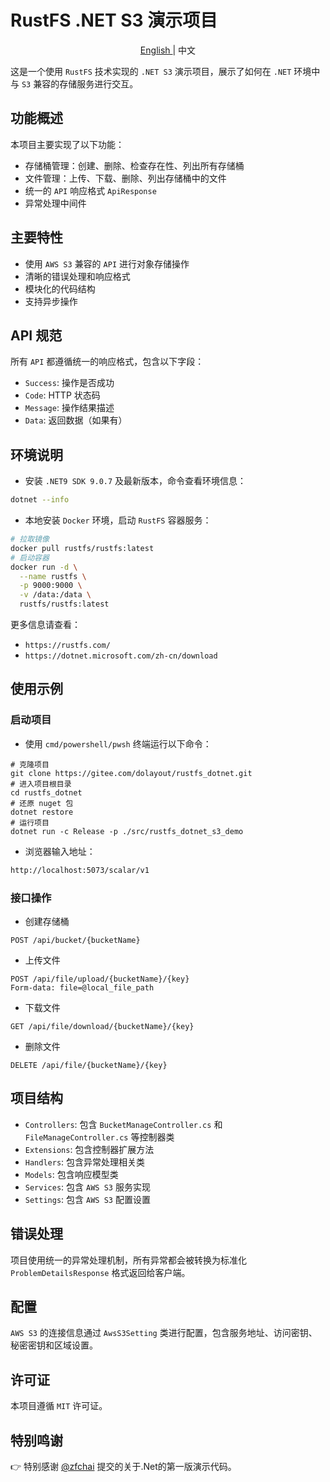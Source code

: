 

# RustFS .NET S3 演示项目

<p align="center"> <a href="https://github.com/rustfs/rustfs-dotnet-demo/"> English </a> |  中文 </p>

这是一个使用 `RustFS` 技术实现的 `.NET S3` 演示项目，展示了如何在 `.NET` 环境中与 `S3` 兼容的存储服务进行交互。

## 功能概述

本项目主要实现了以下功能：
- 存储桶管理：创建、删除、检查存在性、列出所有存储桶
- 文件管理：上传、下载、删除、列出存储桶中的文件
- 统一的 `API` 响应格式 `ApiResponse`
- 异常处理中间件

## 主要特性

- 使用 `AWS S3` 兼容的 `API` 进行对象存储操作
- 清晰的错误处理和响应格式
- 模块化的代码结构
- 支持异步操作

## API 规范

所有 `API` 都遵循统一的响应格式，包含以下字段：
- `Success`: 操作是否成功
- `Code`: HTTP 状态码
- `Message`: 操作结果描述
- `Data`: 返回数据（如果有）

## 环境说明

- 安装 `.NET9 SDK 9.0.7` 及最新版本，命令查看环境信息：

```bash
dotnet --info
```

- 本地安装 `Docker` 环境，启动 `RustFS` 容器服务：

```bash
# 拉取镜像
docker pull rustfs/rustfs:latest
# 启动容器
docker run -d \
  --name rustfs \
  -p 9000:9000 \
  -v /data:/data \
  rustfs/rustfs:latest
```

更多信息请查看：

- `https://rustfs.com/`
- `https://dotnet.microsoft.com/zh-cn/download`


## 使用示例

### 启动项目

- 使用 `cmd/powershell/pwsh` 终端运行以下命令：

```pwsh
# 克隆项目
git clone https://gitee.com/dolayout/rustfs_dotnet.git
# 进入项目根目录
cd rustfs_dotnet
# 还原 nuget 包
dotnet restore
# 运行项目
dotnet run -c Release -p ./src/rustfs_dotnet_s3_demo
```

- 浏览器输入地址：

```bash
http://localhost:5073/scalar/v1
```

### 接口操作

- 创建存储桶

```http
POST /api/bucket/{bucketName}
```

- 上传文件

```http
POST /api/file/upload/{bucketName}/{key}
Form-data: file=@local_file_path
```

- 下载文件

```http
GET /api/file/download/{bucketName}/{key}
```

- 删除文件

```http
DELETE /api/file/{bucketName}/{key}
```

## 项目结构

- `Controllers`: 包含 `BucketManageController.cs` 和 `FileManageController.cs` 等控制器类
- `Extensions`: 包含控制器扩展方法
- `Handlers`: 包含异常处理相关类
- `Models`: 包含响应模型类
- `Services`: 包含 `AWS S3` 服务实现
- `Settings`: 包含 `AWS S3` 配置设置

## 错误处理

项目使用统一的异常处理机制，所有异常都会被转换为标准化 `ProblemDetailsResponse` 格式返回给客户端。

## 配置

`AWS S3` 的连接信息通过 `AwsS3Setting` 类进行配置，包含服务地址、访问密钥、秘密密钥和区域设置。

## 许可证

本项目遵循 `MIT` 许可证。

## 特别鸣谢

👉 特别感谢 <a href="https://github.com/zfchai">@zfchai</a> 提交的关于.Net的第一版演示代码。 


